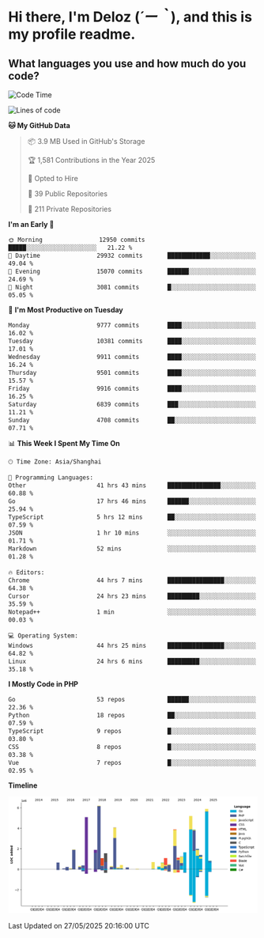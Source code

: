 # **Hi there, I'm Deloz (*´ー｀*), and this is my profile readme.**

## **What languages you use and how much do you code?**

<!--START_SECTION:waka-->
![Code Time](http://img.shields.io/badge/Code%20Time-6%2C490%20hrs%2043%20mins-blue)

![Lines of code](https://img.shields.io/badge/From%20Hello%20World%20I%27ve%20Written-54.5%20million%20lines%20of%20code-blue)

**🐱 My GitHub Data** 

> 📦 3.9 MB Used in GitHub's Storage 
 > 
> 🏆 1,581 Contributions in the Year 2025
 > 
> 💼 Opted to Hire
 > 
> 📜 39 Public Repositories 
 > 
> 🔑 211 Private Repositories 
 > 
**I'm an Early 🐤** 

```text
🌞 Morning                12950 commits       █████░░░░░░░░░░░░░░░░░░░░   21.22 % 
🌆 Daytime                29932 commits       ████████████░░░░░░░░░░░░░   49.04 % 
🌃 Evening                15070 commits       ██████░░░░░░░░░░░░░░░░░░░   24.69 % 
🌙 Night                  3081 commits        █░░░░░░░░░░░░░░░░░░░░░░░░   05.05 % 
```
📅 **I'm Most Productive on Tuesday** 

```text
Monday                   9777 commits        ████░░░░░░░░░░░░░░░░░░░░░   16.02 % 
Tuesday                  10381 commits       ████░░░░░░░░░░░░░░░░░░░░░   17.01 % 
Wednesday                9911 commits        ████░░░░░░░░░░░░░░░░░░░░░   16.24 % 
Thursday                 9501 commits        ████░░░░░░░░░░░░░░░░░░░░░   15.57 % 
Friday                   9916 commits        ████░░░░░░░░░░░░░░░░░░░░░   16.25 % 
Saturday                 6839 commits        ███░░░░░░░░░░░░░░░░░░░░░░   11.21 % 
Sunday                   4708 commits        ██░░░░░░░░░░░░░░░░░░░░░░░   07.71 % 
```


📊 **This Week I Spent My Time On** 

```text
🕑︎ Time Zone: Asia/Shanghai

💬 Programming Languages: 
Other                    41 hrs 43 mins      ███████████████░░░░░░░░░░   60.88 % 
Go                       17 hrs 46 mins      ██████░░░░░░░░░░░░░░░░░░░   25.94 % 
TypeScript               5 hrs 12 mins       ██░░░░░░░░░░░░░░░░░░░░░░░   07.59 % 
JSON                     1 hr 10 mins        ░░░░░░░░░░░░░░░░░░░░░░░░░   01.71 % 
Markdown                 52 mins             ░░░░░░░░░░░░░░░░░░░░░░░░░   01.28 % 

🔥 Editors: 
Chrome                   44 hrs 7 mins       ████████████████░░░░░░░░░   64.38 % 
Cursor                   24 hrs 23 mins      █████████░░░░░░░░░░░░░░░░   35.59 % 
Notepad++                1 min               ░░░░░░░░░░░░░░░░░░░░░░░░░   00.03 % 

💻 Operating System: 
Windows                  44 hrs 25 mins      ████████████████░░░░░░░░░   64.82 % 
Linux                    24 hrs 6 mins       █████████░░░░░░░░░░░░░░░░   35.18 % 
```

**I Mostly Code in PHP** 

```text
Go                       53 repos            ██████░░░░░░░░░░░░░░░░░░░   22.36 % 
Python                   18 repos            ██░░░░░░░░░░░░░░░░░░░░░░░   07.59 % 
TypeScript               9 repos             █░░░░░░░░░░░░░░░░░░░░░░░░   03.80 % 
CSS                      8 repos             █░░░░░░░░░░░░░░░░░░░░░░░░   03.38 % 
Vue                      7 repos             █░░░░░░░░░░░░░░░░░░░░░░░░   02.95 % 
```



**Timeline**

![Lines of Code chart](https://raw.githubusercontent.com/deloz/deloz/main/assets/bar_graph.png)


 Last Updated on 27/05/2025 20:16:00 UTC
<!--END_SECTION:waka-->
